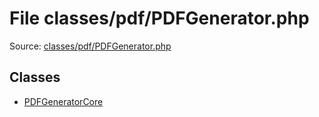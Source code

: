 File classes/pdf/PDFGenerator.php
=========
Source: [classes/pdf/PDFGenerator.php](https://github.com/PrestaShop/PrestaShop/blob/1.6.1.1/classes/pdf/PDFGenerator.php)


Classes
-------

* [PDFGeneratorCore](class.PDFGeneratorCore)

